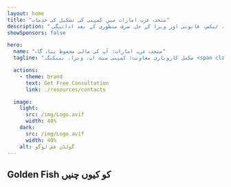 ```yaml
---
layout: home
title: "متحدہ عرب امارات میں کمپنی کی تشکیل کی خدمات"
description: "ماہرانہ متحدہ عرب امارات کمپنی کی تشکیل اور معاونت کی خدمات۔ کمپنی سیٹ اپ، بینکنگ، ٹیکس، قانونی اور ویزا کے حل۔ صرف منظوری کے بعد ادائیگی۔"
showSponsors: false

hero:
  name: "متحدہ عرب امارات: آپ کی مالی محفوظ پناہ گاہ"
  tagline: "مکمل کاروباری معاونت: کمپنی سیٹ اپ، ویزا، بینکنگ۔ <span class='hl'>کامیابی نہیں — فیس نہیں</span>۔"

  actions:
    - theme: brand
      text: Get Free Consultation
      link: ./resources/contacts

  image:
    light:
      src: /img/Logo.avif
      width: 40%
    dark:
      src: /img/Logo.avif
      width: 40%
    alt: گولڈن فش لوگو
---
```


<FeatureCards :features="[
  {
    title: 'کمپنی سیٹ اپ گائیڈ',
    details: '**Free Zone، آف شور، Mainland، برانچ** میں کمپنیاں قائم کرنے کی مکمل گائیڈ۔',
    items: [
      'Free Zones اور Mainland میں 100% غیر ملکی ملکیت دستیاب',
      'کم ٹیکس شرح - صرف 9% کارپوریٹ ٹیکس',
      'کرنسی کنٹرول نہیں - آسان سرمایہ کی واپسی'
    ],
    linkText: 'Read More',
    link: './uae-business/offer/company-registration/',
    icon: {
      light: '/img/iStock-2051326997.avif',
      dark: '/img/iStock-1448478309.jpg',
      alt: 'کمپنی سیٹ اپ گائیڈ'
    }
  },
  {
    title: 'بینک اکاؤنٹ کھولنا',
    details: 'متحدہ عرب امارات کے قابل اعتماد بینکوں کے ساتھ آسانی سے کاروباری یا ذاتی **بینک اکاؤنٹس** کھولیں۔',
    items: [
      'سرکاری منظوریوں کے لیے مکمل PRO خدمات',
      'مکمل بینکنگ پیکیج سیٹ اپ',
      '96% کامیابی کی شرح',
    ],
    linkText: 'Read More',
    link: './uae-business/offer/banking/',
    icon: {
      light: '/img/iStock-2153786564.avif',
      dark: '/img/iStock-2166793628.avif',
      alt: 'بینکنگ خدمات'
    }
  },
  {
    title: 'Golden Visa اور رہائش',
    details: 'آسان درخواست کے عمل کے ساتھ طویل مدتی رہائش کے لیے متحدہ عرب امارات کا **Golden Visa** حاصل کریں۔',
    items: [
      '**ہر 6 ماہ بعد متحدہ عرب امارات میں داخل ہونے کی ضرورت نہیں**',
      'اہلیت کی شرائط برقرار رکھنے پر تجدید کے اختیار کے ساتھ 10 سال کی مدت',
      '92% کامیابی کی شرح',
    ],
    linkText: 'Read More',
    link: './uae-business/offer/golden-visa/',
    icon: {
      light: '/img/iStock-1312241253.avif',
      dark: '/img/ILONMASKID.webp',
      alt: 'ویزا خدمات'
    }
  },
]" />

<FeatureCards :features="[
  {
    title: 'تعمیل کی خدمات',
    details: 'ہمارے ماہرین آپ کو ESR رپورٹس اور UBO فائلنگز سمیت متحدہ عرب امارات کے پیچیدہ ریگولیٹری تقاضوں میں رہنمائی کرتے ہیں۔',
    items: [],
    linkText: 'Read More',
    link: './uae-business/company-registration/Protect-Your-Business',
    icon: {
      light: '/img/iStock-1299393716.avif',
      dark: '/img/iStock-2149731304.avif',
      alt: 'تعمیل کی خدمات'
    }
  },
  {
    title: 'کارپوریٹ ٹیکس اور VAT',
    details: 'فیڈرل ٹیکس اتھارٹی (FTA) کے ساتھ کارپوریٹ ٹیکس اور VAT کی ذمہ داریوں کی تعمیل کو یقینی بنانے کے لیے ماہرانہ مشورہ۔',
    items: [],
    linkText: 'Read More',
    link: './uae-business/company-registration/accounting-legal',
    icon: {
      light: '/img/iStock-1018285934.avif',
      dark: '/img/iStock-584576538.avif',
      alt: 'ٹیکس خدمات'
    }
  },
  {
    title: 'قانونی خدمات',
    details: 'قانونی ٹیم M&As، کارپوریٹ ری سٹرکچرنگ، فنانسنگ، اور تنازعات کے حل کے بارے میں متحدہ عرب امارات کے قوانین پر مشورہ دیتی ہے۔',
    items: [],
    linkText: 'Read More',
    link: './uae-business/company-registration/Protect-Your-Business',
    icon: {
      light: '/img/iStock-650045508.avif',
      dark: '/img/iStock-1498627598.avif',
      alt: 'قانونی خدمات'
    }
  },
  {
    title: 'اکاؤنٹنگ اور پے رول',
    details: 'ہمارے اکاؤنٹنٹس مالیات کا انتظام کرتے ہیں، بک کیپنگ، مطابقت، پے رول، اور آڈٹ سپورٹ فراہم کرتے ہیں، بھرتی کی لاگت کو بچاتے ہیں۔',
    items: [],
    linkText: 'Read More',
    link: './resources/contacts',
    icon: {
      light: '/img/iStock-1022793868.avif',
      dark: '/img/iStock-1320130292.jpg',
      alt: 'اکاؤنٹنگ خدمات'
    }
  },
]" />

## Golden Fish کو کیوں چنیں

<BenefitsList :features="[
  {
    icon: '🏢',
    title: 'مقامی UAE مہارت',
    text: 'دبئی میں وقف شدہ ماہرین عمل کے ہر مرحلے میں ماہرانہ رہنمائی فراہم کرتے ہیں۔'
  },
  {
    icon: '📊',
    title: 'ثابت شدہ کامیابی کی شرح',
    text: 'ہماری پریمیم پروسیسنگ کے ذریعے سینکڑوں ویزا، بینک اکاؤنٹس، اور کمپنی رجسٹریشن کے ساتھ 90% سے زیادہ منظوری کی شرح۔'
  },
  {
    icon: '💸',
    title: '**کامیابی پر مبنی فیس**',
    text: '[صرف منظوری کے بعد ادائیگی کریں](/uae-business/benefits/success-based-fees)۔ خفیہ اخراجات کے بغیر مکمل شفافیت۔'
  },
]" />

<!-- ## Get Started Now - Free Initial Consultation

<div id="contact-form"></div>

<video  autoplay muted playsinline style="padding: 80px" >
  <source src="/img/iStock-2185906461.mp4" type="video/mp4">
</video>

<ContactFormModal formName="Home page" buttonText="Get a free consultation"
:services="['📝 Company registration', '🏧 Opening bank accounts', '🪪 EID & Golden Visa', 'Other Services']"/> -->

<!-- <br>

# Success Stories

<br>

<ImageGrid :images="[
  { src: '/img/iStock-1945498989.avif', href: './immigration.md', alt: 'UAE امیگریشن' },
  { src: '/img/iStock-1965736217.avif', href: './immigration.md', alt: 'UAE امیگریشن' },
]"/> -->